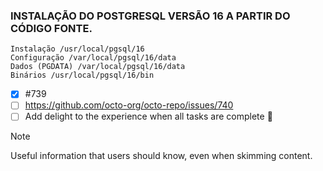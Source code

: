 ### INSTALAÇÃO DO POSTGRESQL VERSÃO 16 A PARTIR DO CÓDIGO FONTE.

```
Instalação /usr/local/pgsql/16
Configuração /var/local/pgsql/16/data
Dados (PGDATA) /var/local/pgsql/16/data
Binários /usr/local/pgsql/16/bin
```

- [x] #739
- [ ] https://github.com/octo-org/octo-repo/issues/740
- [ ] Add delight to the experience when all tasks are complete :tada:

> [!NOTE]
> Useful information that users should know, even when skimming content.
